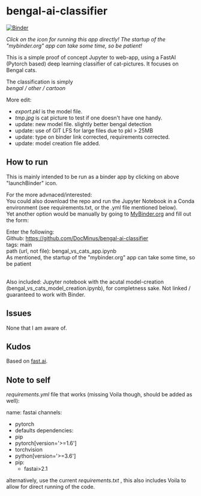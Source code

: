 # bengal-ai-classifier

[![Binder](https://mybinder.org/badge_logo.svg)](https://mybinder.org/v2/gh/DocMinus/bengal-ai-classifier/main?filepath=bengal_vs_cats_app.ipynb)

*Click on the icon for running this app directly! The startup of the "mybinder.org" app can take some time, so be patient!*

This is a simple proof of concept Jupyter to web-app, using a FastAI (Pytorch based) deep learning classifier of cat-pictures. It focuses on Bengal cats.

The classification is simply<br> 
*bengal / other / cartoon*

More edit:<br>
- *export.pkl* is the model file.
- *tmp.jpg* is cat picture to test if one doesn't have one handy.
- update: new model file. slightly better bengal detection
- update: use of GIT LFS for large files due to pkl > 25MB
- update: type on binder link corrected, requirements corrected.
- update: model creation file added.

## How to run

This is mainly intended to be run as a binder app by clicking on above "launchBinder" icon.<br>

For the more advnaced/interested:<br> 
You could also download the repo and run the Jupyter Notebook in a Conda environment (see requirements.txt, or the .yml file mentioned below).<br>
Yet another option would be manually by going to [MyBinder.org](https://mybinder.org) and fill out the form:<br>

Enter the following:<br>
Github: https://github.com/DocMinus/bengal-ai-classifier <br>
tags: main <br>
path (url, not file): bengal_vs_cats_app.ipynb <br>
As mentioned, the startup of the "mybinder.org" app can take some time, so be patient 

<br>
Also included: Jupyter notebook with the acutal model-creation (bengal_vs_cats_model_creation.ipynb), for completness sake. Not linked / guaranteed to work with Binder.

## Issues
None that I am aware of.

## Kudos
Based on [fast.ai](https://www.fast.ai/).

## Note to self
*requirements.yml* file that works (missing Voila though, should be added as well):

name: fastai
channels:
  - pytorch
  - defaults
dependencies:
  - pip
  - pytorch[version='>=1.6']
  - torchvision
  - python[version='>=3.6']
  - pip:
    - fastai>2.1

alternatively, use the current *requirements.txt* , this also includes Voila to allow for direct running of the code.
